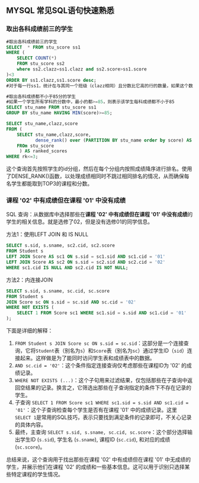 ## MYSQL 常见SQL语句快速熟悉



### 取出各科成绩前三的学生

```sql
#取出各科成绩前三的学生
SELECT  * FROM stu_score ss1
WHERE (
    SELECT COUNT(*)
    FROM stu_score ss2
    where ss2.clazz=ss1.clazz and ss2.score>ss1.score
)<3
ORDER BY ss1.clazz,ss1.score desc;
#对于每一行ss1，统计在与其同一个班级（clazz相同）且分数比它高的行的数量，如果这个数量小于3，则选择该行。
```



```sql
#取出各科成绩都不小于85分的学生
#如果一个学生所有学科的分数中，最小的都>=85，则表示该学生每科成绩都不小于85
SELECT stu_name FROM stu_score ss1
GROUP BY stu_name HAVING MIN(score)>=85;
```



```sql
SELECT stu_name,clazz,score
FROM (
    SELECT stu_name,clazz,score,
           dense_rank() over (PARTITION BY stu_name order by score) AS rk
    FROm stu_score
     ) AS ranked_scores
WHERE rk<=3;
```

这个查询首先按照学生的id分组，然后在每个分组内按照成绩降序进行排名。使用了DENSE_RANK()函数，以处理成绩相同时不跳过相同排名的情况，从而确保每名学生都能取到TOP3的课程和分数。



### 课程 '02' 中有成绩但在课程 '01' 中没有成绩

SQL 查询：从数据库中选择那些在**课程 '02' 中有成绩但在课程 '01' 中没有成绩**的学生的相关信息。就是选修了02，但是没有选修01的同学信息。


方法1：使用LEFT JOIN 和 IS NULL

```sql
SELECT s.sid, s.sname, sc2.cid, sc2.score
FROM Student s
LEFT JOIN Score AS sc1 ON s.sid = sc1.sid AND sc1.cid = '01'
LEFT JOIN Score AS sc2 ON s.sid = sc2.sid AND sc2.cid = '02'
WHERE sc1.cid IS NULL AND sc2.cid IS NOT NULL;
```

方法2：内连接JOIN

```sql
SELECT s.sid, s.sname, sc.cid, sc.score
FROM Student s
JOIN Score sc ON s.sid = sc.sid AND sc.cid = '02'
WHERE NOT EXISTS (
    SELECT 1 FROM Score sc1 WHERE sc1.sid = s.sid AND sc1.cid = '01'
);
```

下面是详细的解释：

1. `FROM Student s JOIN Score sc ON s.sid = sc.sid`：这部分是一个连接查询，它将`Student`表（别名为`s`）和`Score`表（别名为`sc`）通过学生ID（`sid`）连接起来。这样做是为了能同时访问学生表和成绩表中的数据。
2. `AND sc.cid = '02'`：这个条件指定连接查询仅考虑那些在课程ID为 '02' 的成绩记录。
3. `WHERE NOT EXISTS (...)`：这个子句用来过滤结果，仅包括那些在子查询中返回空结果的记录。换言之，它筛选出那些在子查询指定的条件下不存在记录的学生。
4. 子查询 `SELECT 1 FROM Score sc1 WHERE sc1.sid = s.sid AND sc1.cid = '01'`：这个子查询检查每个学生是否有在课程 '01' 中的成绩记录。这里`SELECT 1`是常用的SQL技巧，表示只要找到满足条件的记录即可，不关心记录的具体内容。
5. 最终，主查询 `SELECT s.sid, s.sname, sc.cid, sc.score`：这个部分选择输出学生ID (`s.sid`), 学生名 (`s.sname`), 课程ID (`sc.cid`), 和对应的成绩 (`sc.score`)。

总结来说，这个查询用于找出那些在课程 '02' 中有成绩但在课程 '01' 中无成绩的学生，并展示他们在课程 '02' 的成绩和一些基本信息。这可以用于识别只选择某些特定课程的学生情况。